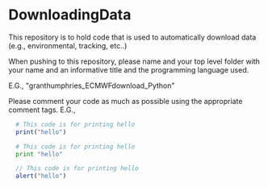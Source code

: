 # DownloadingData
This repository is to hold code that is used to automatically download data (e.g., environmental, tracking, etc..)

When pushing to this repository, please name and your top level folder with your name and an informative title and the programming language used.

E.G., "granthumphries_ECMWFdownload_Python"

Please comment your code as much as possible using the appropriate comment tags.
E.G., 

```R
  # This code is for printing hello
  print("hello")
```
  
```python
  # This code is for printing hello
  print "hello"
```

```javascript
  // This code is for printing hello
  alert("hello")
```


